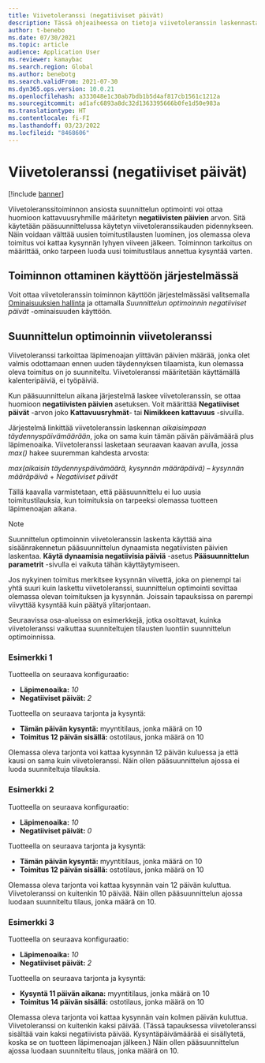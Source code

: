 ```yaml
---
title: Viivetoleranssi (negatiiviset päivät)
description: Tässä ohjeaiheessa on tietoja viivetoleranssin laskennasta ja siitä, miten se vaikuttaa suunnitellun tilauksen luontiin suunnittelun optimoinnissa.
author: t-benebo
ms.date: 07/30/2021
ms.topic: article
audience: Application User
ms.reviewer: kamaybac
ms.search.region: Global
ms.author: benebotg
ms.search.validFrom: 2021-07-30
ms.dyn365.ops.version: 10.0.21
ms.openlocfilehash: a333048e1c30ab7bdb1b5d4af817cb1561c1212a
ms.sourcegitcommit: ad1afc6893a8dc32d1363395666b0fe1d50e983a
ms.translationtype: HT
ms.contentlocale: fi-FI
ms.lasthandoff: 03/23/2022
ms.locfileid: "8468606"
---
```

# <a name="delay-tolerance-negative-days"></a>Viivetoleranssi (negatiiviset päivät)

[!include [banner](../../includes/banner.md)]

Viivetoleranssitoiminnon ansiosta suunnittelun optimointi voi ottaa huomioon kattavuusryhmille määritetyn **negatiivisten päivien** arvon. Sitä käytetään pääsuunnittelussa käytetyn viivetoleranssikauden pidennykseen. Näin voidaan välttää uusien toimitustilausten luominen, jos olemassa oleva toimitus voi kattaa kysynnän lyhyen viiveen jälkeen. Toiminnon tarkoitus on määrittää, onko tarpeen luoda uusi toimitustilaus annettua kysyntää varten.

## <a name="turn-on-the-feature-in-your-system"></a>Toiminnon ottaminen käyttöön järjestelmässä

Voit ottaa viivetoleranssin toiminnon käyttöön järjestelmässäsi valitsemalla [Ominaisuuksien hallinta](../../../fin-ops-core/fin-ops/get-started/feature-management/feature-management-overview.md) ja ottamalla *Suunnittelun optimoinnin negatiiviset päivät* -ominaisuuden käyttöön.

## <a name="delay-tolerance-in-planning-optimization"></a>Suunnittelun optimoinnin viivetoleranssi

Viivetoleranssi tarkoittaa läpimenoajan ylittävän päivien määrää, jonka olet valmis odottamaan ennen uuden täydennyksen tilaamista, kun olemassa oleva toimitus on jo suunniteltu. Viivetoleranssi määritetään käyttämällä kalenteripäiviä, ei työpäiviä.

Kun pääsuunnittelun aikana järjestelmä laskee viivetoleranssin, se ottaa huomioon **negatiivisten päivien** asetuksen. Voit määrittää **Negatiiviset päivät** -arvon joko **Kattavuusryhmät**- tai **Nimikkeen kattavuus** -sivuilla.

Järjestelmä linkittää viivetoleranssin laskennan *aikaisimpaan täydennyspäivämäärään*, joka on sama kuin tämän päivän päivämäärä plus läpimenoaika. Viivetoleranssi lasketaan seuraavan kaavan avulla, jossa *max()* hakee suuremman kahdesta arvosta:

*max(aikaisin täydennyspäivämäärä, kysynnän määräpäivä)* – *kysynnän määräpäivä* + *Negatiiviset päivät*

Tällä kaavalla varmistetaan, että pääsuunnittelu ei luo uusia toimitustilauksia, kun toimituksia on tarpeeksi olemassa tuotteen läpimenoajan aikana.

> [!NOTE]
> Suunnittelun optimoinnin viivetoleranssin laskenta käyttää aina sisäänrakennetun pääsuunnittelun dynaamista negatiivisten päivien laskentaa. **Käytä dynaamisia negatiivisia päiviä** -asetus **Pääsuunnittelun parametrit** -sivulla ei vaikuta tähän käyttäytymiseen.

Jos nykyinen toimitus merkitsee kysynnän viivettä, joka on pienempi tai yhtä suuri kuin laskettu viivetoleranssi, suunnittelun optimointi sovittaa olemassa olevan toimituksen ja kysynnän. Joissain tapauksissa on parempi viivyttää kysyntää kuin päätyä ylitarjontaan.

Seuraavissa osa-alueissa on esimerkkejä, jotka osoittavat, kuinka viivetoleranssi vaikuttaa suunniteltujen tilausten luontiin suunnittelun optimoinnissa.

### <a name="example-1"></a>Esimerkki 1

Tuotteella on seuraava konfiguraatio:

- **Läpimenoaika:** *10*
- **Negatiiviset päivät:** *2*

Tuotteella on seuraava tarjonta ja kysyntä:

- **Tämän päivän kysyntä:** myyntitilaus, jonka määrä on 10
- **Toimitus 12 päivän sisällä:** ostotilaus, jonka määrä on 10

Olemassa oleva tarjonta voi kattaa kysynnän 12 päivän kuluessa ja että kausi on sama kuin viivetoleranssi. Näin ollen pääsuunnittelun ajossa ei luoda suunniteltuja tilauksia.

### <a name="example-2"></a>Esimerkki 2

Tuotteella on seuraava konfiguraatio:

- **Läpimenoaika:** *10*
- **Negatiiviset päivät:** *0*

Tuotteella on seuraava tarjonta ja kysyntä:

- **Tämän päivän kysyntä:** myyntitilaus, jonka määrä on 10
- **Toimitus 12 päivän sisällä:** ostotilaus, jonka määrä on 10

Olemassa oleva tarjonta voi kattaa kysynnän vain 12 päivän kuluttua. Viivetoleranssi on kuitenkin 10 päivää. Näin ollen pääsuunnittelun ajossa luodaan suunniteltu tilaus, jonka määrä on 10.

### <a name="example-3"></a>Esimerkki 3

Tuotteella on seuraava konfiguraatio:

- **Läpimenoaika:** *10*
- **Negatiiviset päivät:** *2*

Tuotteella on seuraava tarjonta ja kysyntä:

- **Kysyntä 11 päivän aikana:** myyntitilaus, jonka määrä on 10
- **Toimitus 14 päivän sisällä:** ostotilaus, jonka määrä on 10

Olemassa oleva tarjonta voi kattaa kysynnän vain kolmen päivän kuluttua. Viivetoleranssi on kuitenkin kaksi päivää. (Tässä tapauksessa viivetoleranssi sisältää vain kaksi negatiivista päivää. Kysyntäpäivämäärää ei sisällytetä, koska se on tuotteen läpimenoajan jälkeen.) Näin ollen pääsuunnittelun ajossa luodaan suunniteltu tilaus, jonka määrä on 10.
